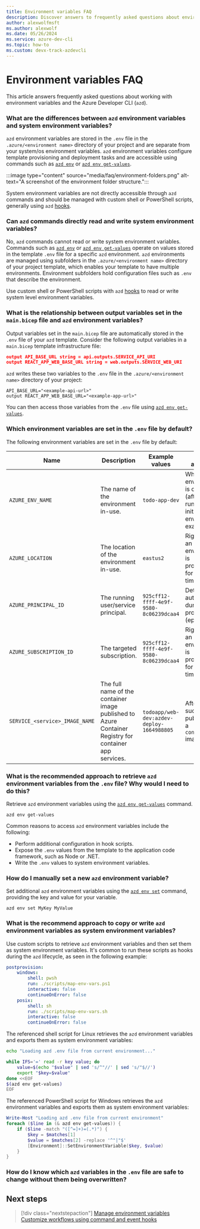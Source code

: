 ```yaml
---
title: Environment variables FAQ
description: Discover answers to frequently asked questions about environment variables
author: alexwolfmsft
ms.author: alexwolf
ms.date: 05/26/2024
ms.service: azure-dev-cli
ms.topic: how-to
ms.custom: devx-track-azdevcli
---
```


# Environment variables FAQ

This article answers frequently asked questions about working with environment variables and the Azure Developer CLI (`azd`).

### What are the differences between `azd` environment variables and system environment variables?

`azd` environment variables are stored in the `.env` file in the `.azure/<environment name>` directory of your project and are separate from your system/os environment variables. `azd` environment variables configure template provisioning and deployment tasks and are accessible using commands such as [`azd env`](/azure/developer/azure-developer-cli/reference#azd-env) or [`azd env get-values`](/azure/developer/azure-developer-cli/reference#azd-env-get-values).

:::image type="content" source="media/faq/environment-folders.png" alt-text="A screenshot of the environment folder structure.":::

System environment variables are not directly accessible through `azd` commands and should be managed with custom shell or PowerShell scripts, generally using `azd` [hooks](/azure/developer/azure-developer-cli/azd-extensibility).

### Can `azd` commands directly read and write system environment variables?

No, `azd` commands cannot read or write system environment variables. Commands such as [`azd env`](/azure/developer/azure-developer-cli/reference#azd-env) or [`azd env get-values`](/azure/developer/azure-developer-cli/reference#azd-env-get-values) operate on values stored in the template `.env` file for a specific `azd` environment. `azd` environments are managed using subfolders in the `.azure/<environment name>` directory of your project template, which enables your template to have multiple environments. Environment subfolders hold configuration files such as `.env` that describe the environment.

Use custom shell or PowerShell scripts with `azd` [hooks](/azure/developer/azure-developer-cli/azd-extensibility) to read or write system level environment variables.

### What is the relationship between output variables set in the `main.bicep` file and `azd` environment variables?

Output variables set in the `main.bicep` file are automatically stored in the `.env` file of your `azd` template. Consider the following output variables in a `main.bicep` template infrastructure file:

```json
output API_BASE_URL string = api.outputs.SERVICE_API_URI
output REACT_APP_WEB_BASE_URL string = web.outputs.SERVICE_WEB_URI
```

`azd` writes these two variables to the `.env` file in the `.azure/<environment name>` directory of your project:

```output
API_BASE_URL="<example-api-url>"
output REACT_APP_WEB_BASE_URL="<example-app-url>"
```

You can then access those variables from the `.env` file using [`azd env get-values`](/azure/developer/azure-developer-cli/reference#azd-env-get-values).

### Which environment variables are set in the `.env` file by default?

The following environment variables are set in the `.env` file by default:

| Name  | Description  | Example values  | When available  |
|---------|---------|---------|---------|
|`AZURE_ENV_NAME`     | The name of the environment in-use.       | `todo-app-dev`        | When an environment is created (after running azd init or azd env new, for example).        |
|`AZURE_LOCATION`     | The location of the environment in-use.        |  `eastus2`        |  Right before an environment is provisioned for the first time.       |
|`AZURE_PRINCIPAL_ID`     | The running user/service principal.       | `925cff12-ffff-4e9f-9580-8c06239dcaa4`        | Determined automatically during provisioning (ephemeral).        |
|`AZURE_SUBSCRIPTION_ID`    | The targeted subscription.       |  `925cff12-ffff-4e9f-9580-8c06239dcaa4`       | Right before an environment is provisioned for the first time.
|`SERVICE_<service>_IMAGE_NAME`     | The full name of the container image published to Azure Container Registry for container app services.        | `todoapp/web-dev:azdev-deploy-1664988805`        | After a successful publishing of a `containerapp` image        |

### What is the recommended approach to retrieve `azd` environment variables from the `.env` file? Why would I need to do this?

Retrieve `azd` environment variables using the [`azd env get-values`](/azure/developer/azure-developer-cli/reference#azd-env-get-values) command.

```azdeveloper
azd env get-values
```

Common reasons to access `azd` environment variables include the following:

- Perform additional configuration in hook scripts.
- Expose the `.env` values from the template to the application code framework, such as Node or .NET.
- Write the `.env` values to system environment variables.

### How do I manually set a new `azd` environment variable?

Set additional `azd` environment variables using the [`azd env set`](https://review.learn.microsoft.com/en-us/azure/developer/azure-developer-cli/reference?branch=pr-en-us-5900#azd-env-set) command, providing the key and value for your variable.

```azdeveloper
azd env set MyKey MyValue
```

### What is the recommend approach to copy or write `azd` environment variables as system environment variables?

Use custom scripts to retrieve `azd` environment variables and then set them as system environment variables. It's common to run these scripts as hooks during the `azd` lifecycle, as seen in the following example:

```yml
postprovision:
    windows:
        shell: pwsh
        run: ./scripts/map-env-vars.ps1
        interactive: false
        continueOnError: false
    posix:
        shell: sh
        run: ./scripts/map-env-vars.sh
        interactive: false
        continueOnError: false
```

The referenced shell script for Linux retrieves the `azd` environment variables and exports them as system environment variables:

```bash
echo "Loading azd .env file from current environment..."

while IFS='=' read -r key value; do
    value=$(echo "$value" | sed 's/^"//' | sed 's/"$//')
    export "$key=$value"
done <<EOF
$(azd env get-values)
EOF
```

The referenced PowerShell script for Windows retrieves the `azd` environment variables and exports them as system environment variables:

```powershell
Write-Host "Loading azd .env file from current environment"
foreach ($line in (& azd env get-values)) {
    if ($line -match "([^=]+)=(.*)") {
        $key = $matches[1]
        $value = $matches[2] -replace '^"|"$'
        [Environment]::SetEnvironmentVariable($key, $value)
    }
}
```

### How do I know which `azd` variables in the `.env` file are safe to change without them being overwritten?

<!-- Not actually sure of the answer to this. AZD auto populates the values to some of these, but does it overwrite them again if you change them? Is there a way to prevent that? -->

## Next steps

> [!div class="nextstepaction"]
> [Manage environment variables](manage-environment-variables.md)
> [Customize workflows using command and event hooks](azd-extensibility.md)